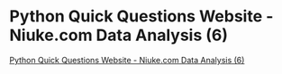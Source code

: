 # Python Quick Questions Website - Niuke.com Data Analysis (6)
[Python Quick Questions Website - Niuke.com Data Analysis (6)](https://aiwithcloud.com/2022/09/16/python_quick_questions_website___niuke-com_data_analysis_6/)